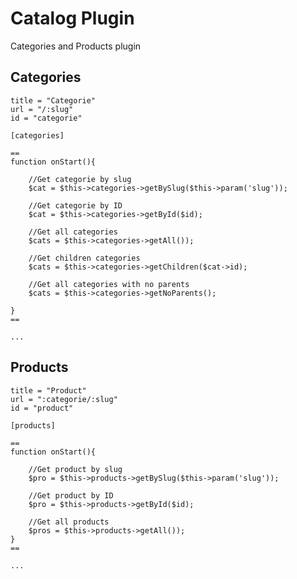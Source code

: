 # Catalog Plugin

Categories and Products plugin

## Categories

	title = "Categorie"
    url = "/:slug"
    id = "categorie"

    [categories]

    ==
    function onStart(){

    	//Get categorie by slug
        $cat = $this->categories->getBySlug($this->param('slug'));

        //Get categorie by ID
        $cat = $this->categories->getById($id);

        //Get all categories
        $cats = $this->categories->getAll());

        //Get children categories
        $cats = $this->categories->getChildren($cat->id);

        //Get all categories with no parents
        $cats = $this->categories->getNoParents();

    }
    ==

    ...


## Products

	title = "Product"
    url = ":categorie/:slug"
    id = "product"

    [products]

    ==
    function onStart(){

    	//Get product by slug
        $pro = $this->products->getBySlug($this->param('slug'));

        //Get product by ID
        $pro = $this->products->getById($id);

        //Get all products
        $pros = $this->products->getAll());
    }
    ==

    ...